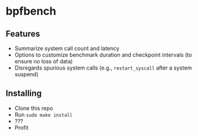 # bpfbench

## Features

- Summarize system call count and latency
- Options to customize benchmark duration and checkpoint intervals (to ensure no loss of data)
- Disregards spurious system calls (e.g., `restart_syscall` after a system suspend)

## Installing

- Clone this repo
- Run `sudo make install`
- ???
- Profit
